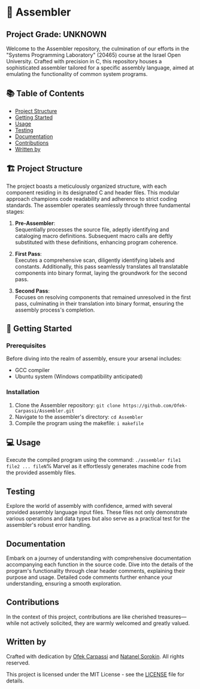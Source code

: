 # 🔧 Assembler

## Project Grade: UNKNOWN

Welcome to the Assembler repository, the culmination of our efforts in the "Systems Programming Laboratory" (20465) course at the Israel Open University. Crafted with precision in C, this repository houses a sophisticated assembler tailored for a specific assembly language, aimed at emulating the functionality of common system programs.

## 📚 Table of Contents

- [Project Structure](#project-structure)
- [Getting Started](#getting-started)
- [Usage](#usage)
- [Testing](#testing)
- [Documentation](#documentation)
- [Contributions](#contributions)
- [Written by](#written-by)

## 🏗️ Project Structure

The project boasts a meticulously organized structure, with each component residing in its designated C and header files. This modular approach champions code readability and adherence to strict coding standards. The assembler operates seamlessly through three fundamental stages:

1. **Pre-Assembler**:  
   Sequentially processes the source file, adeptly identifying and cataloging macro definitions. Subsequent macro calls are deftly substituted with these definitions, enhancing program coherence.

2. **First Pass**:  
   Executes a comprehensive scan, diligently identifying labels and constants. Additionally, this pass seamlessly translates all translatable components into binary format, laying the groundwork for the second pass.

3. **Second Pass**:  
   Focuses on resolving components that remained unresolved in the first pass, culminating in their translation into binary format, ensuring the assembly process's completion.

## 🚀 Getting Started

### Prerequisites

Before diving into the realm of assembly, ensure your arsenal includes:

- GCC compiler
- Ubuntu system (Windows compatibility anticipated)

### Installation

1. Clone the Assembler repository:  ```git clone https://github.com/Ofek-Carpassi/Assembler.git```
2. Navigate to the assembler's directory:  ```cd Assembler```
3. Compile the program using the makefile: ```i makefile```

## 💻 Usage

Execute the compiled program using the command:  ```./assembler file1 file2 ... fileN```%
Marvel as it effortlessly generates machine code from the provided assembly files.

## Testing

Explore the world of assembly with confidence, armed with several provided assembly language input files. These files not only demonstrate various operations and data types but also serve as a practical test for the assembler's robust error handling.

## Documentation

Embark on a journey of understanding with comprehensive documentation accompanying each function in the source code. Dive into the details of the program's functionality through clear header comments, explaining their purpose and usage. Detailed code comments further enhance your understanding, ensuring a smooth exploration.

## Contributions

In the context of this project, contributions are like cherished treasures—while not actively solicited, they are warmly welcomed and greatly valued.

## Written by

Crafted with dedication by [Ofek Carpassi](https://github.com/Ofek-Carpassi) and [Natanel Sorokin](https://github.com/NatanelSorokin). All rights reserved.

This project is licensed under the MIT License - see the [LICENSE](LICENSE) file for details.
